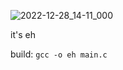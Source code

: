 ![2022-12-28_14-11_000](https://user-images.githubusercontent.com/115636509/209810377-a705a4f4-1cde-4025-982d-ae7fe1dd93aa.png)


it's eh

build: `gcc -o eh main.c`
